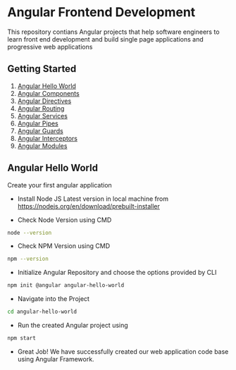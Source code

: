 # Angular Frontend Development
This repository contians Angular projects that help software engineers to learn front end development and build single page applications and progressive web applications

## Getting Started
1. [Angular Hello World](##angular-hello-world)
2. [Angular Components](##angular-components)
3. [Angular Directives](##angular-directives)
4. [Angular Routing](##angular-routing)
5. [Angular Services](##angular-services)
6. [Angular Pipes](##angular-pipes)
7. [Angular Guards](##angular-guards)
8. [Angular Interceptors](##angular-interceptors)
9. [Angular Modules](##angular-modules)


## Angular Hello World
Create your first angular application

- Install Node JS Latest version in local machine from https://nodejs.org/en/download/prebuilt-installer

- Check Node Version using CMD
```sh
node --version
```
- Check NPM Version using CMD
```sh
npm --version
```
- Initialize Angular Repository and choose the options provided by CLI
```sh
npm init @angular angular-hello-world
```
- Navigate into the Project
```sh
cd angular-hello-world
```
- Run the created Angular project using 
```sh
npm start
```
- Great Job! We have successfully created our web application code base using Angular Framework.

